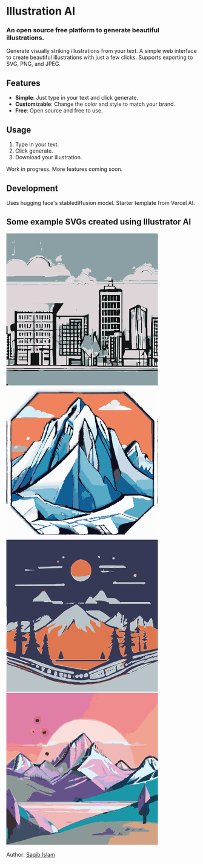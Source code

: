 # Illustration AI

### An open source free platform to generate beautiful illustrations.

Generate visually striking illustrations from your text. A simple web interface to create beautiful illustrations with just a few clicks.
Supports exporting to SVG, PNG, and JPEG.

## Features

- **Simple**: Just type in your text and click generate.
- **Customizable**: Change the color and style to match your brand.
- **Free**: Open source and free to use.

## Usage

1. Type in your text.
2. Click generate.
3. Download your illustration.

Work in progress. More features coming soon.

## Development

Uses hugging face's stablediffusion model. Starter template from Vercel AI.

## Some example SVGs created using Illustrator AI

![example one](<https://raw.githubusercontent.com/sqbislam/illustration-ai/a18562093e7bd3e04b819387436d7a3d7fe7958a/public/assets/illustration-ai(9).svg>) ![example two](https://raw.githubusercontent.com/sqbislam/illustration-ai/a18562093e7bd3e04b819387436d7a3d7fe7958a/public/assets/illustration-ai.svg) ![example one](<https://raw.githubusercontent.com/sqbislam/illustration-ai/a18562093e7bd3e04b819387436d7a3d7fe7958a/public/assets/illustration-ai(3).svg>) ![example one](<https://raw.githubusercontent.com/sqbislam/illustration-ai/a18562093e7bd3e04b819387436d7a3d7fe7958a/public/assets/illustration-ai(10).svg>)

Author: [Saqib Islam](https://linkedin.com/in/saqib-islam)
